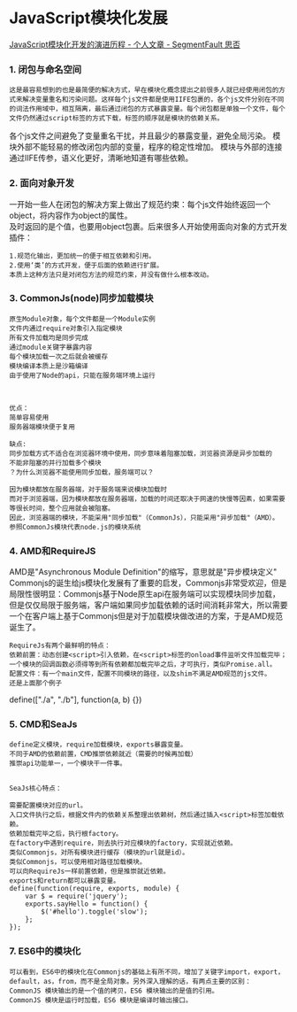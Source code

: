 
# JavaScript模块化发展 
 [JavaScript模块化开发的演进历程 - 个人文章 - SegmentFault 思否](https://segmentfault.com/a/1190000015302578)

### 1. 闭包与命名空间
    这是最容易想到的也是最简便的解决方式，早在模块化概念提出之前很多人就已经使用闭包的方式来解决变量重名和污染问题。这样每个js文件都是使用IIFE包裹的，各个js文件分别在不同的词法作用域中，相互隔离，最后通过闭包的方式暴露变量。每个闭包都是单独一个文件，每个文件仍然通过script标签的方式下载，标签的顺序就是模块的依赖关系。

各个js文件之间避免了变量重名干扰，并且最少的暴露变量，避免全局污染。
模块外部不能轻易的修改闭包内部的变量，程序的稳定性增加。
模块与外部的连接通过IIFE传参，语义化更好，清晰地知道有哪些依赖。


### 2. 面向对象开发

一开始一些人在闭包的解决方案上做出了规范约束：每个js文件始终返回一个object，将内容作为object的属性。  
及时返回的是个值，也要用object包裹。后来很多人开始使用面向对象的方式开发插件：

    1.规范化输出，更加统一的便于相互依赖和引用。
    2.使用‘类’的方式开发，便于后面的依赖进行扩展。
    本质上这种方法只是对闭包方法的规范约束，并没有做什么根本改动。

### 3. CommonJs(node)同步加载模块

    原生Module对象，每个文件都是一个Module实例
    文件内通过require对象引入指定模块
    所有文件加载均是同步完成
    通过module关键字暴露内容
    每个模块加载一次之后就会被缓存
    模块编译本质上是沙箱编译
    由于使用了Node的api，只能在服务端环境上运行



    优点：
    简单容易使用
    服务器端模块便于复用

    缺点:
    同步加载方式不适合在浏览器环境中使用，同步意味着阻塞加载，浏览器资源是异步加载的
    不能非阻塞的并行加载多个模块
    ？为什么浏览器不能使用同步加载，服务端可以？

    因为模块都放在服务器端，对于服务端来说模块加载时
    而对于浏览器端，因为模块都放在服务器端，加载的时间还取决于网速的快慢等因素，如果需要等很长时间，整个应用就会被阻塞。
    因此，浏览器端的模块，不能采用"同步加载"（CommonJs），只能采用"异步加载"（AMD）。
    参照CommonJs模块代表node.js的模块系统

###   4. AMD和RequireJS
AMD是"Asynchronous Module Definition"的缩写，意思就是"异步模块定义"
Commonjs的诞生给js模块化发展有了重要的启发，Commonjs非常受欢迎，但是局限性很明显：Commonjs基于Node原生api在服务端可以实现模块同步加载，但是仅仅局限于服务端，客户端如果同步加载依赖的话时间消耗非常大，所以需要一个在客户端上基于Commonjs但是对于加载模块做改进的方案，于是AMD规范诞生了。

    RequireJs有两个最鲜明的特点：
    依赖前置：动态创建<script>引入依赖，在<script>标签的onload事件监听文件加载完毕；一个模块的回调函数必须得等到所有依赖都加载完毕之后，才可执行，类似Promise.all。
    配置文件：有一个main文件，配置不同模块的路径，以及shim不满足AMD规范的js文件。
    还是上面那个例子
 define(["./a", "./b"], function(a, b) {})


### 5. CMD和SeaJs
    define定义模块，require加载模块，exports暴露变量。
    不同于AMD的依赖前置，CMD推崇依赖就近（需要的时候再加载）
    推崇api功能单一，一个模块干一件事。


    SeaJs核心特点：

    需要配置模块对应的url。
    入口文件执行之后，根据文件内的依赖关系整理出依赖树，然后通过插入<script>标签加载依赖。
    依赖加载完毕之后，执行根factory。
    在factory中遇到require，则去执行对应模块的factory，实现就近依赖。
    类似Commonjs，对所有模块进行缓存（模块的url就是id）。
    类似Commonjs，可以使用相对路径加载模块。
    可以向RequireJs一样前置依赖，但是推崇就近依赖。
    exports和return都可以暴露变量。
    define(function(require, exports, module) {
        var $ = require('jquery');
        exports.sayHello = function() {
            $('#hello').toggle('slow');
        };
    });

### 7. ES6中的模块化
    可以看到，ES6中的模块化在Commonjs的基础上有所不同，增加了关键字import，export，default，as，from，而不是全局对象。另外深入理解的话，有两点主要的区别：
    CommonJS 模块输出的是一个值的拷贝，ES6 模块输出的是值的引用。
    CommonJS 模块是运行时加载，ES6 模块是编译时输出接口。